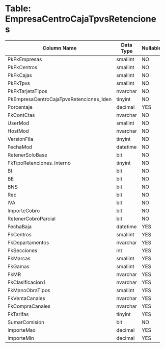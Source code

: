 # Table: EmpresaCentroCajaTpvsRetenciones

| Column Name | Data Type | Nullable |
|-------------|-----------|----------|
| PkFkEmpresas | smallint | NO |
| PkFkCentros | smallint | NO |
| PkFkCajas | smallint | NO |
| PkFkTpvs | smallint | NO |
| PkFkTarjetaTipos | nvarchar | NO |
| PkEmpresaCentroCajaTpvsRetenciones_Iden | tinyint | NO |
| Porcentaje | decimal | YES |
| FkContCtas | nvarchar | NO |
| UserMod | smallint | NO |
| HostMod | nvarchar | NO |
| VersionFila | tinyint | NO |
| FechaMod | datetime | NO |
| RetenerSoloBase | bit | NO |
| FkTipoRetenciones_Interno | tinyint | NO |
| BI | bit | NO |
| BE | bit | NO |
| BNS | bit | NO |
| Rec | bit | NO |
| IVA | bit | NO |
| ImporteCobro | bit | NO |
| RetenerCobroParcial | bit | NO |
| FechaBaja | datetime | YES |
| FkCentros | smallint | YES |
| FkDepartamentos | nvarchar | YES |
| FkSecciones | int | YES |
| FkMarcas | smallint | YES |
| FkGamas | smallint | YES |
| FkMR | nvarchar | YES |
| FkClasificacion1 | nvarchar | YES |
| FkManoObraTipos | smallint | YES |
| FkVentaCanales | nvarchar | YES |
| FkCompraCanales | nvarchar | YES |
| FkTarifas | tinyint | YES |
| SumarComision | bit | NO |
| ImporteMax | decimal | YES |
| ImporteMin | decimal | YES |

